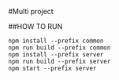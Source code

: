 #Multi project

##HOW TO RUN

```shell
npm install --prefix common
npm run build --prefix common
npm install --prefix server
npm run build --prefix server
npm start --prefix server
```

